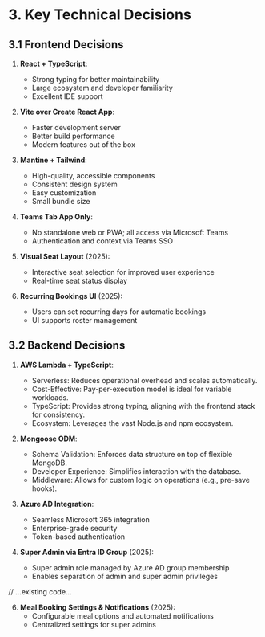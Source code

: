 
# 3. Key Technical Decisions

## 3.1 Frontend Decisions

1. **React + TypeScript**:
   - Strong typing for better maintainability
   - Large ecosystem and developer familiarity
   - Excellent IDE support

2. **Vite over Create React App**:
   - Faster development server
   - Better build performance
   - Modern features out of the box

3. **Mantine + Tailwind**:
   - High-quality, accessible components
   - Consistent design system
   - Easy customization
   - Small bundle size

4. **Teams Tab App Only**:
   - No standalone web or PWA; all access via Microsoft Teams
   - Authentication and context via Teams SSO

5. **Visual Seat Layout** (2025):
   - Interactive seat selection for improved user experience
   - Real-time seat status display

6. **Recurring Bookings UI** (2025):
   - Users can set recurring days for automatic bookings
   - UI supports roster management

## 3.2 Backend Decisions

1. **AWS Lambda + TypeScript**:
   - Serverless: Reduces operational overhead and scales automatically.
   - Cost-Effective: Pay-per-execution model is ideal for variable workloads.
   - TypeScript: Provides strong typing, aligning with the frontend stack for consistency.
   - Ecosystem: Leverages the vast Node.js and npm ecosystem.

2. **Mongoose ODM**:
   - Schema Validation: Enforces data structure on top of flexible MongoDB.
   - Developer Experience: Simplifies interaction with the database.
   - Middleware: Allows for custom logic on operations (e.g., pre-save hooks).

3. **Azure AD Integration**:
   - Seamless Microsoft 365 integration
   - Enterprise-grade security
   - Token-based authentication

4. **Super Admin via Entra ID Group** (2025):
   - Super admin role managed by Azure AD group membership
   - Enables separation of admin and super admin privileges

// ...existing code...

6. **Meal Booking Settings & Notifications** (2025):
   - Configurable meal options and automated notifications
   - Centralized settings for super admins
